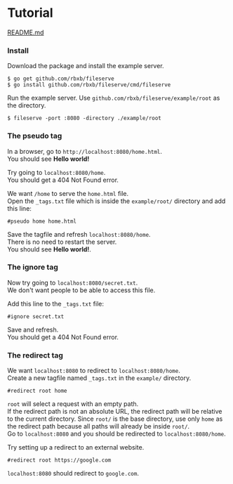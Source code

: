 # Tutorial

[README.md](README.md)

### Install

Download the package and install the example server.
```shell
$ go get github.com/rbxb/fileserve
$ go install github.com/rbxb/fileserve/cmd/fileserve
```

Run the example server. Use `github.com/rbxb/fileserve/example/root` as the directory.
```shell
$ fileserve -port :8080 -directory ./example/root
```

### The pseudo tag

In a browser, go to `http://localhost:8080/home.html`.  
You should see **Hello world!**

Try going to `localhost:8080/home`.  
You should get a 404 Not Found error.

We want `/home` to serve the `home.html` file.  
Open the `_tags.txt` file which is inside the `example/root/` directory and add this line:
```
#pseudo home home.html
```

Save the tagfile and refresh `localhost:8080/home`.  
There is no need to restart the server.  
You should see **Hello world!**.

### The ignore tag

Now try going to `localhost:8080/secret.txt`.  
We don't want people to be able to access this file.

Add this line to the `_tags.txt` file:
```
#ignore secret.txt
```

Save and refresh.  
You should get a 404 Not Found error.

### The redirect tag

We want `localhost:8080` to redirect to `localhost:8080/home`.  
Create a new tagfile named `_tags.txt` in the `example/` directory.
```
#redirect root home
```
`root` will select a request with an empty path.  
If the redirect path is not an absolute URL, the redirect path will be relative to the current directory. Since `root/` is the base directory, use only `home` as the redirect path because all paths will already be inside `root/`.  
Go to `localhost:8080` and you should be redirected to `localhost:8080/home`.

Try setting up a redirect to an external website.
```
#redirect root https://google.com
```
`localhost:8080` should redirect to `google.com`.
